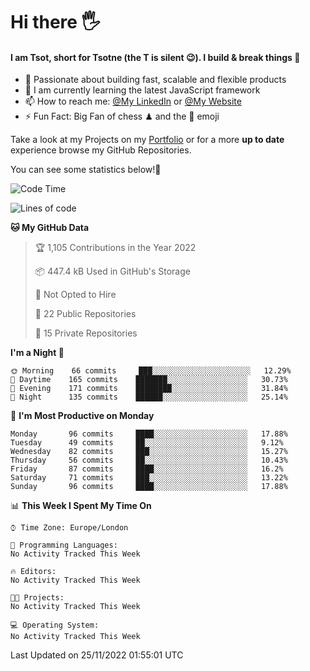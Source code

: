# Hi there :raised_hand_with_fingers_splayed:
#### I am Tsot, short for Tsotne (the T is silent :wink:). I build & break things :space_invader:
- :telescope: Passionate about building fast, scalable and flexible products
- :seedling: I am currently learning the latest JavaScript framework 
- :mailbox: How to reach me: [@My LinkedIn](https://www.linkedin.com/in/tsotne-gvadzabia/) or [@My Website](https://tsotne.co.uk/contact)
- :zap: Fun Fact: Big Fan of chess ♟ and the 👾 emoji

Take a look at my Projects on my [Portfolio](https://tsotne.co.uk/) or for a more **up to date** experience browse my GitHub Repositories.

You can see some statistics below!:space_invader:
<!--START_SECTION:waka-->
![Code Time](http://img.shields.io/badge/Code%20Time-761%20hrs%202%20mins-blue)

![Lines of code](https://img.shields.io/badge/From%20Hello%20World%20I%27ve%20Written-651%20Thousand%20lines%20of%20code-blue)

**🐱 My GitHub Data** 

> 🏆 1,105 Contributions in the Year 2022
 > 
> 📦 447.4 kB Used in GitHub's Storage 
 > 
> 🚫 Not Opted to Hire
 > 
> 📜 22 Public Repositories 
 > 
> 🔑 15 Private Repositories  
 > 
**I'm a Night 🦉** 

```text
🌞 Morning    66 commits     ███░░░░░░░░░░░░░░░░░░░░░░   12.29% 
🌆 Daytime    165 commits    ███████░░░░░░░░░░░░░░░░░░   30.73% 
🌃 Evening    171 commits    ████████░░░░░░░░░░░░░░░░░   31.84% 
🌙 Night      135 commits    ██████░░░░░░░░░░░░░░░░░░░   25.14%

```
📅 **I'm Most Productive on Monday** 

```text
Monday       96 commits     ████░░░░░░░░░░░░░░░░░░░░░   17.88% 
Tuesday      49 commits     ██░░░░░░░░░░░░░░░░░░░░░░░   9.12% 
Wednesday    82 commits     ███░░░░░░░░░░░░░░░░░░░░░░   15.27% 
Thursday     56 commits     ██░░░░░░░░░░░░░░░░░░░░░░░   10.43% 
Friday       87 commits     ████░░░░░░░░░░░░░░░░░░░░░   16.2% 
Saturday     71 commits     ███░░░░░░░░░░░░░░░░░░░░░░   13.22% 
Sunday       96 commits     ████░░░░░░░░░░░░░░░░░░░░░   17.88%

```


📊 **This Week I Spent My Time On** 

```text
⌚︎ Time Zone: Europe/London

💬 Programming Languages: 
No Activity Tracked This Week

🔥 Editors: 
No Activity Tracked This Week

🐱‍💻 Projects: 
No Activity Tracked This Week

💻 Operating System: 
No Activity Tracked This Week

```


 Last Updated on 25/11/2022 01:55:01 UTC
<!--END_SECTION:waka-->
